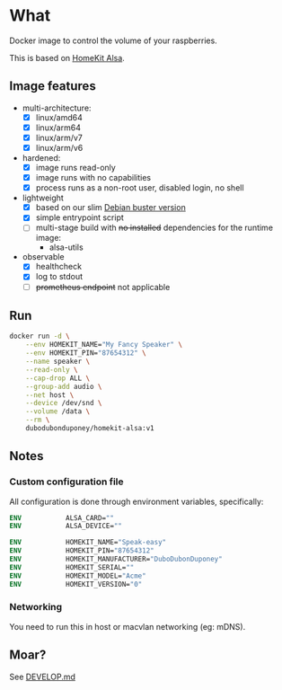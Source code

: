 # What

Docker image to control the volume of your raspberries.

This is based on [HomeKit Alsa](https://github.com/dubo-dubon-duponey/homekit-alsa).

## Image features

 * multi-architecture:
    * [x] linux/amd64
    * [x] linux/arm64
    * [x] linux/arm/v7
    * [x] linux/arm/v6
 * hardened:
    * [x] image runs read-only
    * [x] image runs with no capabilities
    * [x] process runs as a non-root user, disabled login, no shell
 * lightweight
    * [x] based on our slim [Debian buster version](https://github.com/dubo-dubon-duponey/docker-debian)
    * [x] simple entrypoint script
    * [ ] multi-stage build with ~~no installed~~ dependencies for the runtime image:
        * alsa-utils
 * observable
    * [x] healthcheck
    * [x] log to stdout
    * [ ] ~~prometheus endpoint~~ not applicable

## Run

```bash
docker run -d \
    --env HOMEKIT_NAME="My Fancy Speaker" \
    --env HOMEKIT_PIN="87654312" \
    --name speaker \
    --read-only \
    --cap-drop ALL \
    --group-add audio \
    --net host \
    --device /dev/snd \
    --volume /data \
    --rm \
    dubodubonduponey/homekit-alsa:v1
```

## Notes

### Custom configuration file

All configuration is done through environment variables, specifically:

```dockerfile
ENV           ALSA_CARD=""
ENV           ALSA_DEVICE=""

ENV           HOMEKIT_NAME="Speak-easy"
ENV           HOMEKIT_PIN="87654312"
ENV           HOMEKIT_MANUFACTURER="DuboDubonDuponey"
ENV           HOMEKIT_SERIAL=""
ENV           HOMEKIT_MODEL="Acme"
ENV           HOMEKIT_VERSION="0"
```

### Networking

You need to run this in host or macvlan networking (eg: mDNS).

## Moar?

See [DEVELOP.md](DEVELOP.md)
